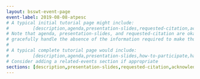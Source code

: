 ```yaml
---
layout: bsswt-event-page
event-label: 2019-08-08-atpesc
# A typical initial tutorial page might include:
#         [description,agenda,presentation-slides,requested-citation,acknowledgments]
# Note that agenda, presentation-slides, and requested-citation are okay here because they
# gracefully handle the absence of the information required to make those sections "event-ready".
#
# A typical complete tutorial page would include: 
#         [description,agenda,presentation-slides,how-to-participate,hands-on-exercises,stay-in-touch,resources-from-presentations,requested-citation,acknowledgments]
# Consider adding a related-events section if appropriate
sections: [description,presentation-slides,requested-citation,acknowledgments]
---
```

